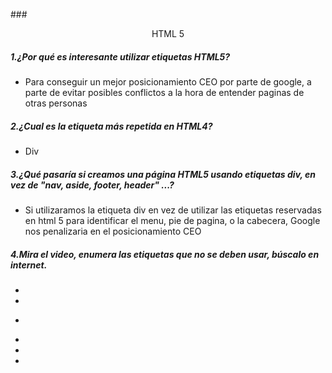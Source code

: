 ###<div align="center"> HTML 5 </div>

##### 1.¿Por qué es interesante utilizar etiquetas HTML5?
- Para conseguir un mejor posicionamiento CEO por parte de google, a parte de 
evitar posibles conflictos a la hora de entender paginas de otras personas
##### 2.¿Cual es la etiqueta más repetida en HTML4?
- Div
##### 3.¿Qué pasaría si creamos una página HTML5 usando etiquetas div, en vez de "nav, aside, footer, header" ...?
- Si utilizaramos la etiqueta div en vez de utilizar las etiquetas reservadas en html 5 para identificar el menu, pie de pagina, o la cabecera, Google nos penalizaria en el posicionamiento CEO
##### 4.Mira el video, enumera las etiquetas que no se deben usar, búscalo en internet.
- <acronym>  
- <bgsound>
- <dir>
- <frame>
- <frameset>
- <noframes>
- <hgroup>
- <isindex>
- <listing>, <xmp> 
- <noembed>
- <strike>
- <basefont>
- <big>
- <blink>
- <center>
- <font>
- <marquee>
- <multicol>
- <nobr>
- <spacer>
- <tt>
- <menu>